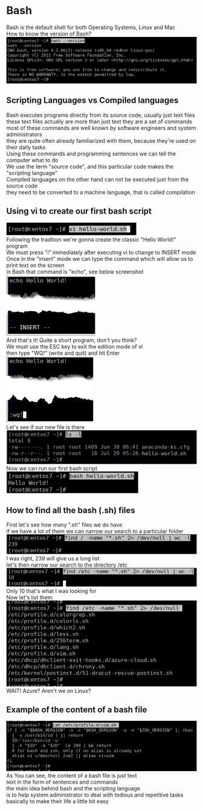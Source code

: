 # Bash
Bash is the default shell for both Operating Systems, Linux and Mac<br>
How to know the version of Bash?<br>
<img src="/img/bash--version.png" alt="bash version"><br>
## Scripting Languages vs Compiled languages
Bash executes programs directly from its source code, usually just text files<br>
these text files actually are more than just text they are a set of commands<br>
most of these commands are well known by software engineers and system administrators<br>
they are quite often already familiarized with them, because they're used on their daily tasks<br>
Using these commands and programming sentences we can tell the computer what to do<br>
We use the term "source code", and this particular code makes the "scripting language"<br>
Compiled languages on the other hand can not be executed just from the source code <br>
they need to be converted to a machine language, that is called compilation<br>
## Using vi to create our first bash script
<img src="/img/bash-hello-world-01.png" alt="bash 01"><br>
Following the tradition we're gonna create the classic "Hello World!" program<br>
We must press "i" immediately after executing vi to change to INSERT mode<br>
Once in the "insert" mode we can type the command which will allow us to print text on the screen<br>
in Bash that command is "echo", see below screenshot<br>
<img src="/img/bash-hello-world-02.png" alt="bash 02"><br>
And that's it! Quite a short program, don't you think?<br>
We must use the ESC key to exit the edition mode of vi<br>
then type "WQ!" (write and quit) and hit Enter<br>
<img src="/img/bash-hello-world-03.png" alt="bash 03"><br>
Let's see if our new file is there<br>
<img src="/img/bash-hello-world-04-v2.png" alt="bash 04"><br>
Now we can run our first bash script<br>
<img src="/img/bash-hello-world-05-v2.png" alt="bash 05"><br>
## How to find all the bash (.sh) files
First let's see how many ".sh" files we do have<br>
if we have a lot of them we can narrow our search to a particular folder<br>
<img src="/img/finding-all-bash-files-word-count-how-many.png" alt="bash 05"><br>
I was right, 239 will give us a long list<br>
let's then narrow our search to the directory /etc<br>
<img src="/img/finding-bash-files-narrow.png" alt="bash 05"><br>
Only 10 that's what I was looking for<br>
Now let's list them<br>
<img src="/img/finding-bash-files.png" alt=""><br>
WAIT! Azure? Aren't we on Linux? <br>
## Example of the content of a bash file
<img src="/img/example-01.png" alt=""><br>
As You can see, the content of a bash file is just text<br>
text in the form of sentences and commands<br>
the main idea behind bash and the scripting language<br>
is to help system administrator to deal with tedious and repetitive tasks<br>
basically to make their life a little bit easy

